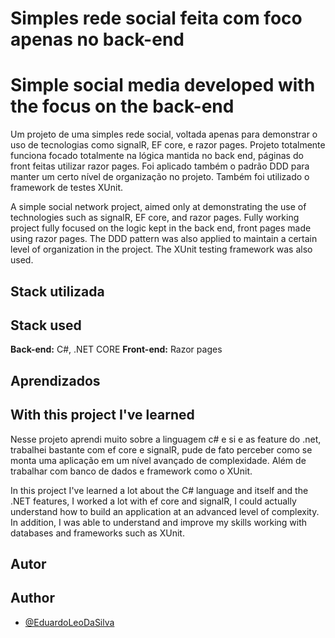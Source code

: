 
# Simples rede social feita com foco apenas no back-end
# Simple social media developed with the focus on the back-end

Um projeto de uma simples rede social, voltada apenas para demonstrar o uso de tecnologias como signalR, EF core, e razor pages. Projeto totalmente funciona focado totalmente na lógica mantida no back end, páginas do front feitas utilizar razor pages. Foi aplicado também o padrão DDD para manter um certo nível de organização no projeto. Também foi utilizado o framework de testes XUnit.

A simple social network project, aimed only at demonstrating the use of technologies such as signalR, EF core, and razor pages. Fully working project fully focused on the logic kept in the back end, front pages made using razor pages. The DDD pattern was also applied to maintain a certain level of organization in the project. The XUnit testing framework was also used.

## Stack utilizada
## Stack used

**Back-end:** C#, .NET CORE
**Front-end:** Razor pages


## Aprendizados
## With this project I've learned

Nesse projeto aprendi muito sobre a linguagem c# e si e as feature do .net, trabalhei bastante com ef core e signalR, pude de fato perceber como se monta uma aplicação em um nível avançado de complexidade. Além de trabalhar com banco de dados e framework como o XUnit.

In this project I've learned a lot about the C# language and itself and the .NET features, I worked a lot with ef core and signalR, I could actually understand how to build an application at an advanced level of complexity. In addition, I was able to understand and improve my skills working with databases and frameworks such as XUnit.



## Autor
## Author

- [@EduardoLeoDaSilva](https://github.com/EduardoLeoDaSilva)


